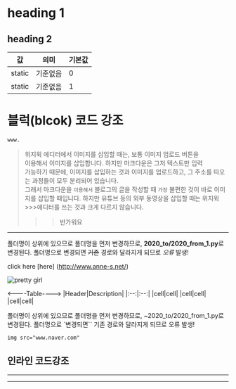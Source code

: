 # heading 1
## heading 2

값 | 의미 | 기본값
--|:--:|--|
static | 기준없음 | 0
static | 기준없음 | 1

# 블럭(blcok) 코드 강조
```html
www.
```
> 위지윅 에디터에서 이미지를 삽입할 때는, 보통 이미지 업로드 버튼을  
>  이용해서 이미지를 삽입합니다. 하지만 마크다운은 그저 텍스트만 입력   
> 가능하기 때문에, 이미지를 삽입하는 것과 이미지를 업로드하고, 그 주소를 따오는 과정들이 모두 분리되어 있습니다.  
> 그래서 마크다운을 `이용해서` 블로그의 글을 작성할 때 `가장` 불편한 것이 바로 이미지를 삽입할 때입니다. 하지만 유튜브 등의 외부 동영상을 삽입할 때는 위지윅 >>>에디터를 쓰는 것과 크게 다르지 않습니다.
>>> 반가워요
___

폴더명이 상위에 있으므로 폴더명을 먼저 변경하므로, **2020_to/2020_from_1.py**로 변경된다.
폴더명으로 변경되면 ~~기존~~ 경로와 달라지게 되므로 *오류* 발생!


click here [here] (http://www.anne-s.net/)

![pretty girl](https://yt3.googleusercontent.com/gMGqIPhctVLS1YILZWeN4IXhMd__Xf0gFiuBi9d8j34trHaP7KE3J0XSiTg2BPJFTzBOnZMLdA=s900-c-k-c0x00ffffff-no-rj)


<----Table---->
|Header|Description|
|:--:|:--:|
|cell|cell|
|cell|cell|
|cell|cell|


폴더명이 상위에 있으므로 폴더명을 먼저 변경하므로, ~2020_to/2020_from_1.py로 변경된다.
폴더명으로 `변경되면`` 기존 경로와 달라지게 되므로 오류 발생!

```img
img src="www.naver.com"
```

인라인 코드강조
---

***

___
